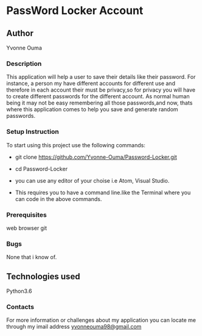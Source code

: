 # PassWord Locker Account
## Author
Yvonne Ouma
### Description
This application will help a user to save their details like their password. For instance, a person my have different accounts for different use and therefore in each account their must be privacy,so for privacy you will have to create different passwords for the different account. As normal human being it may not be easy remembering all those passwords,and now, thats where this application comes to help you save and generate random passwords.

### Setup Instruction
To start using this project use the following commands:

* git clone https://github.com/Yvonne-Ouma/Password-Locker.git

* cd Password-Locker

* you can use any editor of your choise i.e Atom, Visual Studio.

* This requires you to have a command line.like the Terminal where you can code in the above commands.

### Prerequisites
web browser
git

### Bugs
None that i know  of.
## Technologies used
Python3.6

### Contacts
For more information or challenges about my application you can locate me through my imail address yvonneouma98@gmail.com
